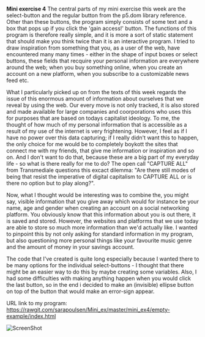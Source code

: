 **Mini exercise 4**
The central parts of my mini exercise this week are the select-button and the regular button from the p5.dom library reference.  Other than these buttons, the program simply consists of some text and a box that pops up if you click the 'gain access!' button. The functions of this program is therefore really simple, and it is more a sort of static statement that should make you think twice than it is an interactive program. I tried to draw inspiration from something that you, as a user of the web, have encountered many many times - either in the shape of input boxes or select buttons, these fields that recquire your personal information are everywhere around the web; when you buy something online, when you create an account on a new platform, when you subscribe to a customizable news feed etc. 

What I particularly picked up on from the texts of this week regards the issue of this enormous amount of information about ourselves that we reveal by using the web. Our every move is not only tracked, it is also stored and made available for large companies and coorporations who uses this for purposes that are based on todays capitalist ideology. To me, the thought of how much of my personal information that is accessible as a result of my use of the internet is very frightening. However, I feel as if I have no power over this data capturing; if I really didn't want this to happen, the only choice for me would be to completely boykott the sites that connect me with my friends, that give me information or inspiration and so on. And I don't want to do that, because these are a big part of my everyday life - so what is there really for me to do? The open call "CAPTURE ALL" from Transmediale questions this excact dilemma: "Are there still modes of being that resist the imperative of digital capitalism to CAPTURE ALL or is there no option but to play along?". 

Now, what I thought would be interesting was to combine the, you might say, visible information that you give away which would for instance be your name, age and gender when creating an account on a social networking platform. You obviously know that this information about you is out there, it is saved and stored. However, the websites and platforms that we use today are able to store so much more information than we'd actually like. I wanted to pinpoint this by not only asking for standard information in my program, but also questioning more personal things like your favourite music genre and the amount of money in your savings account. 

The code that I've created is quite long especially because I wanted there to be many options for the individual select-buttons - I thought that there might be an easier way to do this by maybe creating some variables. Also, I had some difficulties with making anything happen when you would click the last button, so in the end i decided to make an (invisible) ellipse button on top of the button that would make an error-sign appear. 


URL link to my program: https://rawgit.com/sarapoulsen/Mini_ex/master/mini_ex4/empty-example/index.html

![ScreenShot](https://github.com/sarapoulsen/Mini_ex/blob/master/mini_ex4/Sk%C3%A6rmbillede%202018-02-25%20kl.%2010.02.42.png)

